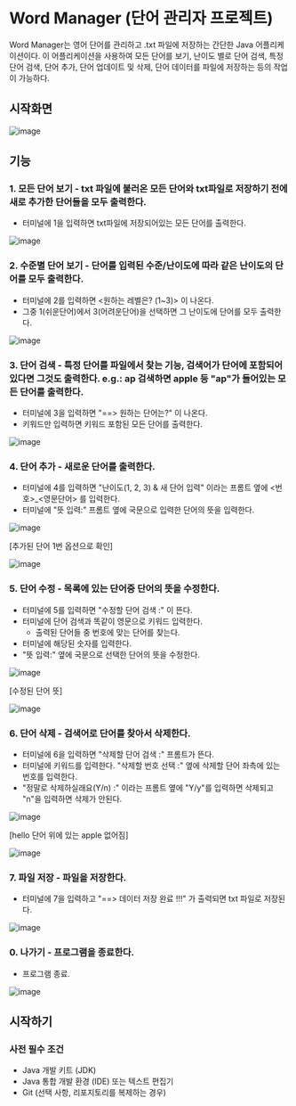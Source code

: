 # Word Manager (단어 관리자 프로젝트)

Word Manager는 영어 단어를 관리하고 .txt 파일에 저장하는 간단한 Java 어플리케이션이다. 이 어플리케이션을 사용하여 모든 단어를 보기, 난이도 별로 단어 검색, 특정 단어 검색, 단어 추가, 단어 업데이트 및 삭제, 단어 데이터를 파일에 저장하는 등의 작업이 가능하다.

## 시작화면

![image](https://github.com/soljung1997/WordMasterProject/assets/143365361/b4ad3182-983e-42de-bd3b-34339ae7cd39)


## 기능

### 1. 모든 단어 보기 - txt 파일에 불러온 모든 단어와 txt파일로 저장하기 전에 새로 추가한 단어들을 모두 출력한다.

- 터미널에 1을 입력하면 txt파일에 저장되어있는 모든 단어를 출력한다.

![image](https://github.com/soljung1997/WordMasterProject/assets/143365361/8976b5ac-57d9-4bf2-95e4-f111806da700)


### 2. 수준별 단어 보기 - 단어를 입력된 수준/난이도에 따라 같은 난이도의 단어를 모두 출력한다.

- 터미널에 2를 입력하면 <원하는 레벨은? (1~3)> 이 나온다.
- 그중 1(쉬운단어)에서 3(어려운단어)을 선택하면 그 난이도에 단어를 모두 출력한다.

![image](https://github.com/soljung1997/WordMasterProject/assets/143365361/14845a84-2bff-4756-9efc-3da5689d6b92)


### 3. 단어 검색 - 특정 단어를 파일에서 찾는 기능, 검색어가 단어에 포함되어있다면 그것도 출력한다. e.g.: ap 검색하면 apple 등 "ap"가 들어있는 모든 단어를 출력한다.

- 터미널에 3을 입력하면 "==> 원하는 단어는?" 이 나온다.
- 키워드만 입력하면 키워드 포함된 모든 단어를 출력한다.

![image](https://github.com/soljung1997/WordMasterProject/assets/143365361/6fa94945-fb77-4631-bcdd-5241a21bdd63)


### 4. 단어 추가 - 새로운 단어를 출력한다.

- 터미널에 4를 입력하면 "난이도(1, 2, 3) & 새 단어 입력" 이라는 프롬트 옆에 <번호>_<영문단어> 를 입력한다.
- 터미널에 "뜻 입력:" 프롬트 옆에 국문으로 입력한 단어의 뜻을 입력한다.
  
![image](https://github.com/soljung1997/WordMasterProject/assets/143365361/2682ad15-c05c-4fe8-bc64-24fae59cf095)

[추가된 단어 1번 옵션으로 확인]

![image](https://github.com/soljung1997/WordMasterProject/assets/143365361/1865a02f-c69b-48b4-bed8-8564c9f79377)


### 5. 단어 수정 - 목록에 있는 단어중 단어의 뜻을 수정한다.

- 터미널에 5를 입력하면 "수정할 단어 검색 :" 이 뜬다.
- 터미널에 단어 검색과 똑같이 영문으로 키워드 입력한다.
  - 출력된 단어들 중 번호에 맞는 단어를 찾는다.
- 터미널에 해당된 숫자를 입력한다.
- "뜻 입력:" 옆에 국문으로 선택한 단어의 뜻을 수정한다.

![image](https://github.com/soljung1997/WordMasterProject/assets/143365361/c517c8a3-da7a-4065-80d8-db20043e2977)

[수정된 단어 뜻]

![image](https://github.com/soljung1997/WordMasterProject/assets/143365361/d9060b48-ff1c-4d14-9bde-887c6e6dc92f)


### 6. 단어 삭제 - 검색어로 단어를 찾아서 삭제한다.

- 터미널에 6을 입력하면 "삭제할 단어 검색 :" 프롬트가 뜬다.
- 터미널에 키워드를 입력한다. "삭제할 번호 선택 :" 옆에 삭제할 단어 좌측에 있는 번호를 입력한다.
- "정말로 삭제하실래요(Y/n) :" 이라는 프롬트 옆에 "Y/y"를 입력하면 삭제되고 "n"을 입력하면 삭제가 안된다.

![image](https://github.com/soljung1997/WordMasterProject/assets/143365361/eb973890-caae-4ac5-989f-a24a96db7add)

[hello 단어 위에 있는 apple 없어짐]

![image](https://github.com/soljung1997/WordMasterProject/assets/143365361/76e25cc7-d0c8-45b8-824f-48be04598047)


### 7. 파일 저장 - 파일을 저장한다.

- 터미널에 7을 입력하고 "==> 데이터 저장 완료 !!!" 가 출력되면 txt 파일로 저장된다.

![image](https://github.com/soljung1997/WordMasterProject/assets/143365361/6542b4f1-609f-44b4-86ca-3742a3d7861d)


### 0. 나가기 - 프로그램을 종료한다.

- 프로그램 종료.

![image](https://github.com/soljung1997/WordMasterProject/assets/143365361/82e7880c-b663-4415-a021-87c091b195be)


## 시작하기

### 사전 필수 조건

- Java 개발 키트 (JDK)
- Java 통합 개발 환경 (IDE) 또는 텍스트 편집기
- Git (선택 사항, 리포지토리를 복제하는 경우)
